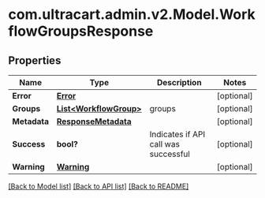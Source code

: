 # com.ultracart.admin.v2.Model.WorkflowGroupsResponse
## Properties

Name | Type | Description | Notes
------------ | ------------- | ------------- | -------------
**Error** | [**Error**](Error.md) |  | [optional] 
**Groups** | [**List&lt;WorkflowGroup&gt;**](WorkflowGroup.md) | groups | [optional] 
**Metadata** | [**ResponseMetadata**](ResponseMetadata.md) |  | [optional] 
**Success** | **bool?** | Indicates if API call was successful | [optional] 
**Warning** | [**Warning**](Warning.md) |  | [optional] 


[[Back to Model list]](../README.md#documentation-for-models) [[Back to API list]](../README.md#documentation-for-api-endpoints) [[Back to README]](../README.md)

